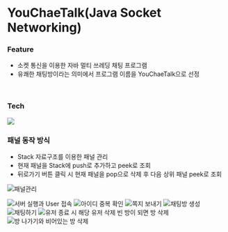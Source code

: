 # YouChaeTalk(Java Socket Networking)  

### Feature 
- 소켓 통신을 이용한 자바 멀티 쓰레딩 채팅 프로그램
- 유쾌한 채팅방이라는 의미에서 프로그램 이름을 YouChaeTalk으로 선정  

<br>

### Tech
<img src="https://img.shields.io/badge/JAVA-007396?style=for-the-badge&logo=java&logoColor=white">  

<br>

### 패널 동작 방식
- Stack 자료구조를 이용한 패널 관리
- 현재 패널을 Stack에 push로 추가하고 peek로 조회
- 뒤로가기 버튼 클릭 시 현재 패널을 pop으로 삭제 후 다음 상위 패널 peek로 조회

![패널관리](https://github.com/bde574786/chatting/assets/102010541/31509a1e-3dcd-415a-a073-9cfe7155be62)


![서버 실행과 User 접속](https://github.com/bde574786/chatting/assets/102010541/491e2781-694a-449f-8d86-f4ac81a050fb)
![아이디 중복 확인](https://github.com/bde574786/chatting/assets/102010541/378078bf-9587-40f9-aa4b-fa165b172752)
![쪽지 보내기](https://github.com/bde574786/chatting/assets/102010541/59d52c44-637b-4c8d-a7ba-43bcf29e4347)
![채팅방 생성](https://github.com/bde574786/chatting/assets/102010541/0b670903-1377-410d-8a2c-e85115207a24)
![채팅하기](https://github.com/bde574786/chatting/assets/102010541/7ede3593-abbd-483e-819b-56a9386b0c01)
![유저 종료 시 해당 유저 삭제   빈 방이 되면 방 삭제](https://github.com/bde574786/chatting/assets/102010541/4fea8d63-b6f8-44d3-b5d9-3688be5a70a6)
![방 나가기와 비어있는 방 삭제](https://github.com/bde574786/chatting/assets/102010541/f292bf3b-ac62-4264-9c5d-7f09f062cb0c)

